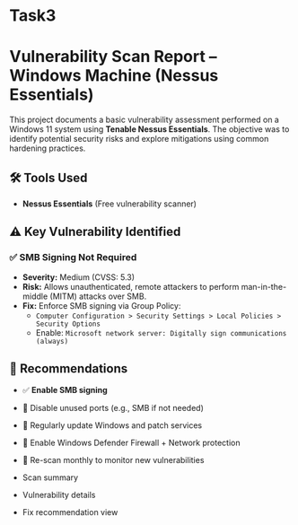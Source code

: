# Task3
#  Vulnerability Scan Report – Windows Machine (Nessus Essentials)

This project documents a basic vulnerability assessment performed on a Windows 11 system using **Tenable Nessus Essentials**. The objective was to identify potential security risks and explore mitigations using common hardening practices.


## 🛠️ Tools Used

- **Nessus Essentials** (Free vulnerability scanner)
     

## ⚠️ Key Vulnerability Identified

### ✅ SMB Signing Not Required
- **Severity:** Medium (CVSS: 5.3)
- **Risk:** Allows unauthenticated, remote attackers to perform man-in-the-middle (MITM) attacks over SMB.
- **Fix:** Enforce SMB signing via Group Policy:
  - `Computer Configuration > Security Settings > Local Policies > Security Options`
  - Enable: `Microsoft network server: Digitally sign communications (always)`


## 🧯 Recommendations

- ✅ **Enable SMB signing**
- 🚫 Disable unused ports (e.g., SMB if not needed)
- 🔄 Regularly update Windows and patch services
- 🔐 Enable Windows Defender Firewall + Network protection
- 🧪 Re-scan monthly to monitor new vulnerabilities


- Scan summary
- Vulnerability details
- Fix recommendation view



